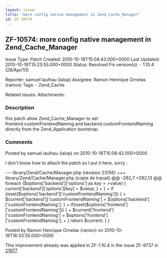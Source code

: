 ```yaml
---
layout: issue
title: "more config native management in Zend_Cache_Manager"
id: ZF-10574
---
```


ZF-10574: more config native management in Zend\_Cache\_Manager
---------------------------------------------------------------

 Issue Type: Patch Created: 2010-10-18T15:04:43.000+0000 Last Updated: 2010-10-19T15:23:55.000+0000 Status: Resolved Fix version(s): - 1.10.4 (28/Apr/10)
 
 Reporter:  samuel laulhau (lalop)  Assignee:  Ramon Henrique Ornelas (ramon)  Tags: - Zend\_Cache
 
 Related issues: 
 Attachments: 
### Description

this patch allow Zend\_Cache\_Manager to set frontend.customFrontendNaming and backend.customFrontendNaming directly from the Zend\_Application bootstrap.

 

 

### Comments

Posted by samuel laulhau (lalop) on 2010-10-18T15:08:42.000+0000

I don't know how to attach the patch so I put it here, sorry :

--- library/Zend/Cache/Manager.php (révision 23156) +++ library/Zend/Cache/Manager.php (copie de travail) @@ -292,7 +292,13 @@ foreach ($options['backend']['options'] as $key=>$value) { $current['backend']['options'][$key] = $value; } + } + if (isset($options['backend']['customFrontendNaming'])) { + $current['backend']['customFrontendNaming'] = $options['backend']['customFrontendNaming']; } + if(isset($options['frontend']['customFrontendNaming'])) { + $current['frontend']['customFrontendNaming'] = $options['frontend']['customFrontendNaming']; + } return $current; } }

 

 

Posted by Ramon Henrique Ornelas (ramon) on 2010-10-18T16:33:55.000+0000

This improvement already was applied in ZF-1.10.4 in the issue ZF-9737 in [21977](http://framework.zend.com/code/changelog/Standard_Library?cs=21977)

 

 